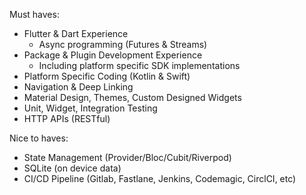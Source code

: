 Must haves: 
- Flutter & Dart Experience
  - Async programming (Futures & Streams)
- Package & Plugin Development Experience
  - Including platform specific SDK implementations
- Platform Specific Coding (Kotlin & Swift) 
- Navigation & Deep Linking
- Material Design, Themes, Custom Designed Widgets
- Unit, Widget, Integration Testing
- HTTP APIs (RESTful) 

Nice to haves: 
- State Management (Provider/Bloc/Cubit/Riverpod)
- SQLite (on device data)
- CI/CD Pipeline (Gitlab, Fastlane, Jenkins, Codemagic, CirclCI, etc)
